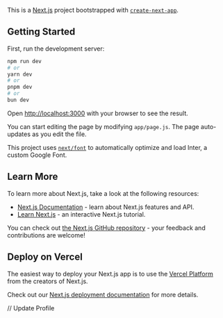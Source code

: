 This is a [Next.js](https://nextjs.org/) project bootstrapped with [`create-next-app`](https://github.com/vercel/next.js/tree/canary/packages/create-next-app).

## Getting Started

First, run the development server:

```bash
npm run dev
# or
yarn dev
# or
pnpm dev
# or
bun dev
```

Open [http://localhost:3000](http://localhost:3000) with your browser to see the result.

You can start editing the page by modifying `app/page.js`. The page auto-updates as you edit the file.

This project uses [`next/font`](https://nextjs.org/docs/basic-features/font-optimization) to automatically optimize and load Inter, a custom Google Font.

## Learn More

To learn more about Next.js, take a look at the following resources:

- [Next.js Documentation](https://nextjs.org/docs) - learn about Next.js features and API.
- [Learn Next.js](https://nextjs.org/learn) - an interactive Next.js tutorial.

You can check out [the Next.js GitHub repository](https://github.com/vercel/next.js/) - your feedback and contributions are welcome!

## Deploy on Vercel

The easiest way to deploy your Next.js app is to use the [Vercel Platform](https://vercel.com/new?utm_medium=default-template&filter=next.js&utm_source=create-next-app&utm_campaign=create-next-app-readme) from the creators of Next.js.

Check out our [Next.js deployment documentation](https://nextjs.org/docs/deployment) for more details.












// Update Profile
<!-- export const updateProfile = createAsyncThunk(
    'profile/updateProfile',
    async ({ userId, profileData }, { rejectWithValue }) => {
        try {
            const { data } = await userService.updateProfile(userId, profileData);
            console.log("Profile updated successfully:", data.user);
            return data.user;
        } catch (error) {
            const errorMessage = handleApiError(error);
            return rejectWithValue(errorMessage);
        }
    }
);

const profileSlice = createSlice({
    name: 'profile',
    initialState: {
        profileImage: '',
        profile: '',
        name: '',
        username: '',
        location: '',
        role: 'user',
        isSubmitting: false,
        status: 'idle',
        loading: false,
        error: null,
    },
    reducers: {
        // Existing reducers
    },
    extraReducers: (builder) => {
        builder
            .addCase(fetchProfileData.pending, (state) => {
                state.loading = true;
                state.error = null;
            })
            .addCase(fetchProfileData.fulfilled, (state, action) => {
                const { profileImage, name, username, location, role } = action.payload;
                state.profileImage = profileImage || '';
                state.name = name || '';
                state.username = username || '';
                state.location = location || '';
                state.role = role || 'user';
                state.loading = false;
            })
            .addCase(fetchProfileData.rejected, (state, action) => {
                state.loading = false;
                state.error = action.payload;
            })
            // Update Profile Reducers
            .addCase(updateProfile.pending, (state) => {
                state.isSubmitting = true;
            })
            .addCase(updateProfile.fulfilled, (state, action) => {
                const { name, username, location, profileImage } = action.payload;
                state.name = name;
                state.username = username;
                state.location = location;
                state.profileImage = profileImage;
                state.isSubmitting = false;
                toast.success("Profile updated successfully!");
            })
            .addCase(updateProfile.rejected, (state, action) => {
                state.isSubmitting = false;
                state.error = action.payload;
                toast.error("Failed to update profile.");
            });
    },
}); -->


